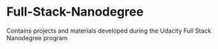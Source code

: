 # Full-Stack-Nanodegree
Contains projects and materials developed during the Udacity Full Stack Nanodegree program
